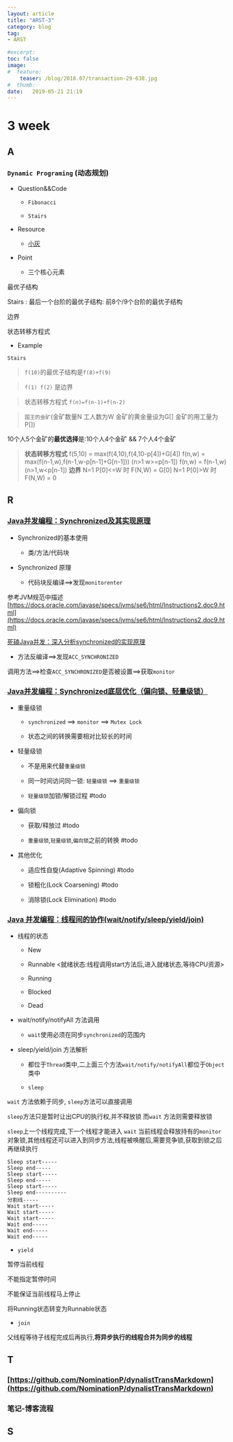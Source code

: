 ```yaml
---
layout: article
title: "ARST-3"
category: blog
tag:
- ARST 

#excerpt:
toc: false
image:
#  feature:
    teaser: /blog/2018.07/transaction-29-638.jpg
#  thumb:
date:   2019-05-21 21:19
---
```



# 3 week
## A

### `Dynamic Programing` (动态规划)

- Question&&Code

   - `Fibonacci`

   - `Stairs`

- Resource

   - [小灰]([https://mp.weixin.qq.com/s?__biz=MzIxMjE5MTE1Nw==&mid=2653190796&idx=1&sn=2bf42e5783f3efd03bfb0ecd3cbbc380&chksm=8c990856bbee8140055c3429f59c8f46dc05be20b859f00fe8168efe1e6a954fdc5cfc7246b0&scene=21#wechat_redirect](https://mp.weixin.qq.com/s?__biz=MzIxMjE5MTE1Nw==&mid=2653190796&idx=1&sn=2bf42e5783f3efd03bfb0ecd3cbbc380&chksm=8c990856bbee8140055c3429f59c8f46dc05be20b859f00fe8168efe1e6a954fdc5cfc7246b0&scene=21#wechat_redirect))

- Point

   - 三个核心元素

最优子结构

Stairs : 最后一个台阶的最优子结构: 前8个/9个台阶的最优子结构

边界

状态转移方程式

   - Example

`Stairs`

>`f(10)`的最优子结构是`f(8)+f(9)`

>`f(1) f(2)` 是边界

>状态转移方程式 `f(n)=f(n-1)+f(n-2)`

>`国王的金矿`(金矿数量N 工人数为W 金矿的黄金量设为G[] 金矿的用工量为P[])


10个人5个金矿的**最优选择**是:10个人4个金矿 && 7个人4个金矿

>**状态转移方程式**
>f(5,10) = max(f(4,10),f(4,10-p[4])+G[4])
>f(n,w) = max(f(n-1,w),f(n-1,w-p[n-1]+G[n-1])) (n>1 w>=p[n-1])
>f(n,w) = f(n-1,w) (n>1,w<p[n-1])
>**边界**
>N=1 P[0]<=W 时 F(N,W) = G[0]
>N=1 P[0]>W 时 F(N,W) = 0

## R

### [Java并发编程：Synchronized及其实现原理](https://www.cnblogs.com/paddix/p/5367116.html)

- Synchronized的基本使用

   - 类/方法/代码块

- Synchronized 原理

   - 代码块反编译==>发现`monitorenter`



参考JVM规范中描述[https://docs.oracle.com/javase/specs/jvms/se6/html/Instructions2.doc9.html](https://docs.oracle.com/javase/specs/jvms/se6/html/Instructions2.doc9.html)



[死磕Java并发：深入分析synchronized的实现原理](http://www.importnew.com/23511.html)

   - 方法反编译==>发现`ACC_SYNCHRONIZED`



调用方法==>检查`ACC_SYNCHRONIZED`是否被设置==>获取`monitor`

### [Java并发编程：Synchronized底层优化（偏向锁、轻量级锁）](https://www.cnblogs.com/paddix/p/5405678.html)

- 重量级锁

   - `synchronized` ==> `monitor` ==> `Mutex Lock`

   - 状态之间的转换需要相对比较长的时间

- 轻量级锁

   - 不是用来代替`重量级锁`

   - 同一时间访问同一锁: `轻量级锁` ==> `重量级锁`

   - `轻量级锁`加锁/解锁过程 #todo

- 偏向锁

   - 获取/释放过 #todo

   - `重量级锁`,`轻量级锁`,`偏向锁`之前的转换 #todo

- 其他优化

   - 适应性自旋(Adaptive Spinning) #todo

   - 锁粗化(Lock Coarsening) #todo

   - 消除锁(Lock Elimination) #todo

### [Java 并发编程：线程间的协作(wait/notify/sleep/yield/join)](https://www.cnblogs.com/paddix/p/5381958.html)

- 线程的状态

   - New

   - Runnable <就绪状态:线程调用start方法后,进入就绪状态,等待CPU资源>

   - Running

   - Blocked

   - Dead

- wait/notify/notifyAll 方法调用

   - `wait`使用必须在同步`synchronized`的范围内

- sleep/yield/join 方法解析

   - 都位于`Thread`类中,二上面三个方法`wait/notify/notifyAll`都位于`Object`类中

   - `sleep`



`wait` 方法依赖于同步, `sleep`方法可以直接调用

`sleep`方法只是暂时让出CPU的执行权,并不释放锁 而`wait` 方法则需要释放锁

`sleep`上一个线程完成,下一个线程才能进入 `wait` 当前线程会释放持有的`monitor`对象锁,其他线程还可以进入到同步方法,线程被唤醒后,需要竞争锁,获取到锁之后再继续执行

```
Sleep start-----
Sleep end-----
Sleep start-----
Sleep end-----
Sleep start-----
Sleep end----------
分割线-----
Wait start-----
Wait start-----
Wait start-----
Wait end-----
Wait end-----
Wait end-----
```
   - `yield`

暂停当前线程

不能指定暂停时间

不能保证当前线程马上停止

将Running状态转变为Runnable状态

   - `join`

父线程等待子线程完成后再执行,**将异步执行的线程合并为同步的线程**

## T

### [https://github.com/NominationP/dynalistTransMarkdown](https://github.com/NominationP/dynalistTransMarkdown)

### 笔记-博客流程

## S

